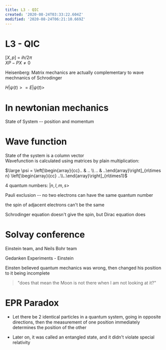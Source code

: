 ```yaml
---
title: L3 - QIC
created: '2020-08-24T03:33:22.604Z'
modified: '2020-08-24T06:21:10.669Z'
---
```


# L3 - QIC

$[X,p]$ $=$ $ih/2 \pi$  
$XP - PX \neq 0$

Heisenberg: Matrix mechanics are actually complementary to wave mechnanics of Schrodinger

$H|\psi(t)>= E|\psi(t)>$

# In newtonian mechanics

State of System -- position and momentum

# Wave function

State of the system is a column vector  
Wavefunction is calculated using matrices by plain multiplication:

$\large \psi = \left[\begin{array}{cc}.. & .. \\ .. & ..\end{array}\right]_{n\times n}  \left[\begin{array}{cc} ..\\..\end{array}\right]_{n\times1}$

4 quantum numbers: $|n,l,m,s>$

Pauli exclusion -- no two electrons can have the same quantum number

the spin of adjacent electrons can't be the same

Schrodinger equation doesn't give the spin, but Dirac equation does

# Solvay conference

Einstein team, and Neils Bohr team

Gedanken Experiments - Einstein

Einsten believed quantum mechanics was wrong, then changed his position to it being incomplete

> "does that mean the Moon is not there when I am not looking at it?"

# EPR Paradox

- Let there be 2 identical particles in a quantum system, going in opposite directions, then the measurement of one position immediately determines the position of the other

- Later on, it was called an entangled state, and it didn't violate special relativity
